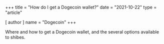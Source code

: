 +++
title = "How do I get a Dogecoin wallet?"
date = "2021-10-22"
type = "article"

[ author ]
  name = "Dogecoin"
+++
 
Where and how to get a Dogecoin wallet, and the several options available to shibes.